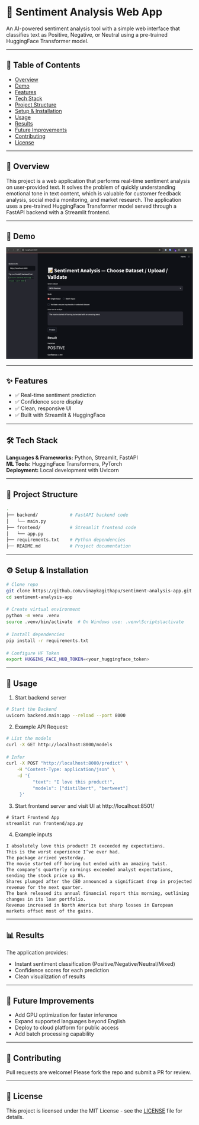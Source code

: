 # 🚀 Sentiment Analysis Web App
An AI-powered sentiment analysis tool with a simple web interface that classifies text as Positive, Negative, or Neutral using a pre-trained HuggingFace Transformer model.

---

## 📌 Table of Contents
- [Overview](#-overview)
- [Demo](#-demo)
- [Features](#-features)
- [Tech Stack](#-tech-stack)
- [Project Structure](#-project-structure)
- [Setup & Installation](#-setup--installation)
- [Usage](#-usage)
- [Results](#-results)
- [Future Improvements](#-future-improvements)
- [Contributing](#-contributing)
- [License](#-license)

---

## 📝 Overview
This project is a web application that performs real-time sentiment analysis on user-provided text. It solves the problem of quickly understanding emotional tone in text content, which is valuable for customer feedback analysis, social media monitoring, and market research. The application uses a pre-trained HuggingFace Transformer model served through a FastAPI backend with a Streamlit frontend.

---

## 🎥 Demo
![Demo Screenshot](assets/image.png)

---

## ✨ Features
- ✅ Real-time sentiment prediction
- ✅ Confidence score display
- ✅ Clean, responsive UI
- ✅ Built with Streamlit & HuggingFace

---

## 🛠 Tech Stack
**Languages & Frameworks:** Python, Streamlit, FastAPI  
**ML Tools:** HuggingFace Transformers, PyTorch  
**Deployment:** Local development with Uvicorn

---

## 📂 Project Structure
```bash
.
├── backend/            # FastAPI backend code
│   └── main.py
├── frontend/           # Streamlit frontend code
│   └── app.py
├── requirements.txt    # Python dependencies
├── README.md           # Project documentation
```

---

## ⚙️ Setup & Installation

```bash
# Clone repo
git clone https://github.com/vinaykagithapu/sentiment-analysis-app.git
cd sentiment-analysis-app

# Create virtual environment
python -m venv .venv
source .venv/bin/activate  # On Windows use: .venv\Scripts\activate

# Install dependencies
pip install -r requirements.txt

# Configure HF Token
export HUGGING_FACE_HUB_TOKEN=<your_huggingface_token>
```

---

## 🚀 Usage
1. Start backend server
```bash
# Start the Backend
uvicorn backend.main:app --reload --port 8000
```
2. Example API Request:
```bash
# List the models
curl -X GET http://localhost:8000/models

# Infer
curl -X POST "http://localhost:8000/predict" \
    -H "Content-Type: application/json" \
    -d '{
          "text": "I love this product!",
          "models": ["distilbert", "bertweet"]
     }'
```
3. Start frontend server and visit UI at http://localhost:8501/
```shell
# Start Frontend App
streamlit run frontend/app.py
```
4. Example inputs
```shell
I absolutely love this product! It exceeded my expectations.
This is the worst experience I’ve ever had.
The package arrived yesterday.
The movie started off boring but ended with an amazing twist.
The company’s quarterly earnings exceeded analyst expectations, sending the stock price up 8%.
Shares plunged after the CEO announced a significant drop in projected revenue for the next quarter.
The bank released its annual financial report this morning, outlining changes in its loan portfolio.
Revenue increased in North America but sharp losses in European markets offset most of the gains.
```

---

## 📊 Results
The application provides:
- Instant sentiment classification (Positive/Negative/Neutral/Mixed)
- Confidence scores for each prediction
- Clean visualization of results

---

## 🔮 Future Improvements
- Add GPU optimization for faster inference
- Expand supported languages beyond English
- Deploy to cloud platform for public access
- Add batch processing capability

---

## 🤝 Contributing
Pull requests are welcome! Please fork the repo and submit a PR for review.

---

## 📄 License
This project is licensed under the MIT License - see the [LICENSE](LICENSE) file for details.
